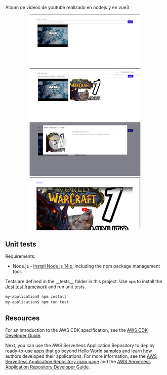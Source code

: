 Album de videos de youtube realizado en nodejs y en vue3

<p align="center">
  <img src="./img/prueba1.png" width="350" title="hover text">
  <img src="./img/prueba2.png" width="350" alt="accessibility text">
  <img src="./img/prueba3.png" width="350" title="hover text">
  <img src="./img/prueba4.png" width="350" alt="accessibility text">
</p>

## Unit tests

Requirements:

* Node.js - [Install Node.js 14.x](https://nodejs.org/en/), including the npm package management tool.

Tests are defined in the \_\_tests__ folder in this project. Use `npm` to install the [Jest test framework](https://jestjs.io/) and run unit tests.

```bash
my-application$ npm install
my-application$ npm run test
```

## Resources

For an introduction to the AWS CDK specification, see the [AWS CDK Developer Guide](https://docs.aws.amazon.com/cdk/latest/guide/home.html).

Next, you can use the AWS Serverless Application Repository to deploy ready-to-use apps that go beyond Hello World samples and learn how authors developed their applications. For more information, see the [AWS Serverless Application Repository main page](https://aws.amazon.com/serverless/serverlessrepo/) and the [AWS Serverless Application Repository Developer Guide](https://docs.aws.amazon.com/serverlessrepo/latest/devguide/what-is-serverlessrepo.html).
